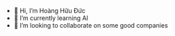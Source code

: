 - 👋 Hi, I’m Hoàng Hữu Đức 
- 🌱 I’m currently learning AI
- 💞️ I’m looking to collaborate on some good companies
